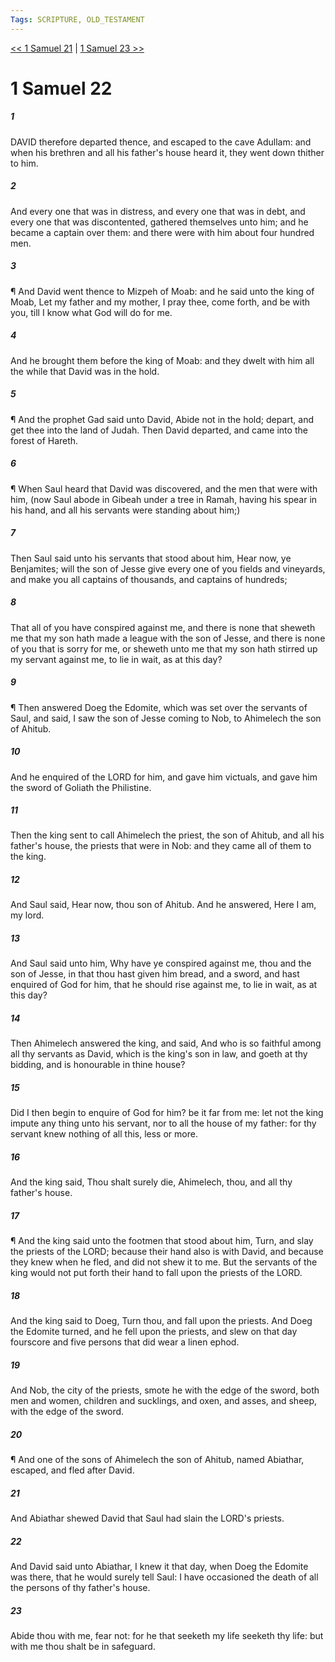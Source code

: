 ```yaml
---
Tags: SCRIPTURE, OLD_TESTAMENT
---
```


[<< 1 Samuel 21](OLD_TESTAMENT/09_1_Samuel/1_Samuel_21.md) | [1 Samuel 23 >>](OLD_TESTAMENT/09_1_Samuel/1_Samuel_23.md)

# 1 Samuel 22

##### 1

DAVID therefore departed thence, and escaped to the cave Adullam: and when his brethren and all his father's house heard it, they went down thither to him.

##### 2

And every one that was in distress, and every one that was in debt, and every one that was discontented, gathered themselves unto him; and he became a captain over them: and there were with him about four hundred men.

##### 3

¶ And David went thence to Mizpeh of Moab: and he said unto the king of Moab, Let my father and my mother, I pray thee, come forth, and be with you, till I know what God will do for me.

##### 4

And he brought them before the king of Moab: and they dwelt with him all the while that David was in the hold.

##### 5

¶ And the prophet Gad said unto David, Abide not in the hold; depart, and get thee into the land of Judah. Then David departed, and came into the forest of Hareth.

##### 6

¶ When Saul heard that David was discovered, and the men that were with him, (now Saul abode in Gibeah under a tree in Ramah, having his spear in his hand, and all his servants were standing about him;)

##### 7

Then Saul said unto his servants that stood about him, Hear now, ye Benjamites; will the son of Jesse give every one of you fields and vineyards, and make you all captains of thousands, and captains of hundreds;

##### 8

That all of you have conspired against me, and there is none that sheweth me that my son hath made a league with the son of Jesse, and there is none of you that is sorry for me, or sheweth unto me that my son hath stirred up my servant against me, to lie in wait, as at this day?

##### 9

¶ Then answered Doeg the Edomite, which was set over the servants of Saul, and said, I saw the son of Jesse coming to Nob, to Ahimelech the son of Ahitub.

##### 10

And he enquired of the LORD for him, and gave him victuals, and gave him the sword of Goliath the Philistine.

##### 11

Then the king sent to call Ahimelech the priest, the son of Ahitub, and all his father's house, the priests that were in Nob: and they came all of them to the king.

##### 12

And Saul said, Hear now, thou son of Ahitub. And he answered, Here I am, my lord.

##### 13

And Saul said unto him, Why have ye conspired against me, thou and the son of Jesse, in that thou hast given him bread, and a sword, and hast enquired of God for him, that he should rise against me, to lie in wait, as at this day?

##### 14

Then Ahimelech answered the king, and said, And who is so faithful among all thy servants as David, which is the king's son in law, and goeth at thy bidding, and is honourable in thine house?

##### 15

Did I then begin to enquire of God for him? be it far from me: let not the king impute any thing unto his servant, nor to all the house of my father: for thy servant knew nothing of all this, less or more.

##### 16

And the king said, Thou shalt surely die, Ahimelech, thou, and all thy father's house.

##### 17

¶ And the king said unto the footmen that stood about him, Turn, and slay the priests of the LORD; because their hand also is with David, and because they knew when he fled, and did not shew it to me. But the servants of the king would not put forth their hand to fall upon the priests of the LORD.

##### 18

And the king said to Doeg, Turn thou, and fall upon the priests. And Doeg the Edomite turned, and he fell upon the priests, and slew on that day fourscore and five persons that did wear a linen ephod.

##### 19

And Nob, the city of the priests, smote he with the edge of the sword, both men and women, children and sucklings, and oxen, and asses, and sheep, with the edge of the sword.

##### 20

¶ And one of the sons of Ahimelech the son of Ahitub, named Abiathar, escaped, and fled after David.

##### 21

And Abiathar shewed David that Saul had slain the LORD's priests.

##### 22

And David said unto Abiathar, I knew it that day, when Doeg the Edomite was there, that he would surely tell Saul: I have occasioned the death of all the persons of thy father's house.

##### 23

Abide thou with me, fear not: for he that seeketh my life seeketh thy life: but with me thou shalt be in safeguard.
